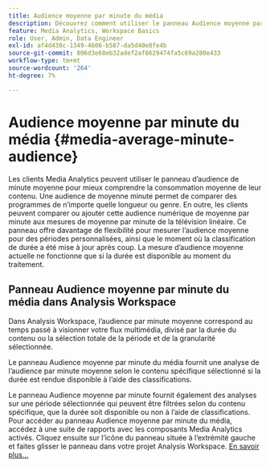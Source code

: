 ```yaml
---
title: Audience moyenne par minute du média
description: Découvrez comment utiliser le panneau Audience moyenne par minute du média pour analyser l’audience moyenne par minute pour une partie de contenu spécifique ou sur une période personnalisée.
feature: Media Analytics, Workspace Basics
role: User, Admin, Data Engineer
exl-id: af4d430c-1349-4606-b587-da5d40e0fe4b
source-git-commit: 806d3e68eb32adef2af8629474fa5c69a280e433
workflow-type: tm+mt
source-wordcount: '264'
ht-degree: 7%

---
```


# Audience moyenne par minute du média {#media-average-minute-audience}

Les clients Media Analytics peuvent utiliser le panneau d’audience de minute moyenne pour mieux comprendre la consommation moyenne de leur contenu. Une audience de moyenne minute permet de comparer des programmes de n’importe quelle longueur ou genre. En outre, les clients peuvent comparer ou ajouter cette audience numérique de moyenne par minute aux mesures de moyenne par minute de la télévision linéaire. Ce panneau offre davantage de flexibilité pour mesurer l’audience moyenne pour des périodes personnalisées, ainsi que le moment où la classification de durée a été mise à jour après coup. La mesure d’audience moyenne actuelle ne fonctionne que si la durée est disponible au moment du traitement.

## Panneau Audience moyenne par minute du média dans Analysis Workspace

Dans Analysis Workspace, l’audience par minute moyenne correspond au temps passé à visionner votre flux multimédia, divisé par la durée du contenu ou la sélection totale de la période et de la granularité sélectionnée.


Le panneau Audience moyenne par minute du média fournit une analyse de l’audience par minute moyenne selon le contenu spécifique sélectionné si la durée est rendue disponible à l’aide des classifications.

Le panneau Audience moyenne par minute fournit également des analyses sur une période sélectionnée qui peuvent être filtrées selon du contenu spécifique, que la durée soit disponible ou non à l’aide de classifications. Pour accéder au panneau Audience moyenne par minute du média, accédez à une suite de rapports avec les composants Media Analytics activés. Cliquez ensuite sur l’icône du panneau située à l’extrémité gauche et faites glisser le panneau dans votre projet Analysis Workspace. [En savoir plus...](https://experienceleague.adobe.com/docs/analytics/analyze/analysis-workspace/panels/average-minute-audience-panel.html?lang=en)

<!-- ## DOES THIS APPLY Get Concurrent Viewers via Analytics Reporting API

REVISE You can also get concurrent viewer data for up to 1-month at a time at minute-level granularity using the Analytics Reporting API 2.0.  The reporting API uses the same definition of concurrent viewers as Analysis Workspace.  For more information see [_*Get concurrent viewers JSON report data with Analytics 2.0 APIs*_](/help/media-reports/media-default-reports/get-concurrent-json20.md). -->
